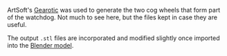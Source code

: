 ArtSoft's [Gearotic](https://www.gearotic.com/) was used to generate the two cog wheels that form part of the watchdog.  Not much to see here, but the files kept in case they are useful.

The output `.stl` files are incorporated and modified slightly once imported into the [Blender model](../blender).

